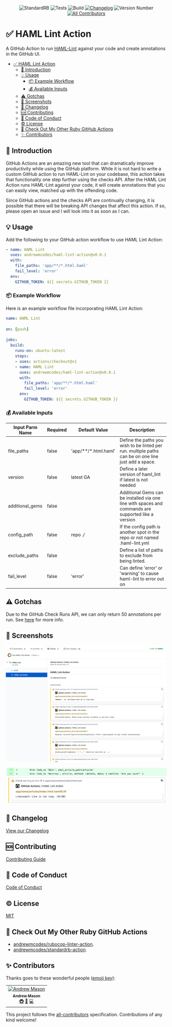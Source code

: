 <div align="center">

  ![StandardRB](https://github.com/andrewmcodes/haml-lint-action/workflows/StandardRB/badge.svg)
  ![Tests](https://github.com/andrewmcodes/haml-lint-action/workflows/Test/badge.svg)
  ![Build](https://github.com/andrewmcodes/haml-lint-action/workflows/Build/badge.svg)
  [![Changelog](https://github.com/andrewmcodes/haml-lint-action/workflows/Changelog/badge.svg)](/CHANGELOG.md)
  ![Version Number](https://img.shields.io/static/v1?label=Version&message=v0.0.1&color=blue)
  [![All Contributors](https://img.shields.io/badge/all_contributors-1-orange.svg?style=flat-square)](#contributors)
</div>

# :white_check_mark: HAML Lint Action

A GitHub Action to run [HAML-Lint](https://github.com/sds/haml-lint) against your code and create annotations in the GitHub UI.

- [:white_check_mark: HAML Lint Action](#whitecheckmark-haml-lint-action)
  - [:page_facing_up: Introduction](#pagefacingup-introduction)
  - [:bulb: Usage](#bulb-usage)
    - [:package: Example Workflow](#package-example-workflow)
    - [:moneybag: Available Inputs](#moneybag-available-inputs)
  - [:warning: Gotchas](#warning-gotchas)
  - [:camera_flash: Screenshots](#cameraflash-screenshots)
  - [:bookmark: Changelog](#bookmark-changelog)
  - [:sos: Contributing](#sos-contributing)
  - [:rotating_light: Code of Conduct](#rotatinglight-code-of-conduct)
  - [:copyright: License](#copyright-license)
  - [:robot: Check Out My Other Ruby GitHub Actions](#robot-check-out-my-other-ruby-github-actions)
  - [✨ Contributors](#%e2%9c%a8-contributors)

## :page_facing_up: Introduction

GitHub Actions are an amazing new tool that can dramatically improve productivity while using the GitHub platform. While it is not hard to write a custom GitHub action to run HAML-Lint on your codebase, this action takes that functionality one step further using the checks API. After the HAML Lint Action runs HAML-Lint against your code, it will create annotations that you can easily view, matched up with the offending code.

Since GitHub actions and the checks API are continually changing, it is possible that there will be breaking API changes that affect this action. If so, please open an issue and I will look into it as soon as I can.

## :bulb: Usage

Add the following to your GitHub action workflow to use HAML Lint Action:

```yaml
- name: HAML Lint
  uses: andrewmcodes/haml-lint-action@v0.0.1
  with:
    file_paths: 'app/**/*.html.haml'
    fail_level: 'error'
  env:
    GITHUB_TOKEN: ${{ secrets.GITHUB_TOKEN }}
```

### :package: Example Workflow

Here is an example workflow file incorporating HAML Lint Action:

```yaml
name: HAML Lint

on: [push]

jobs:
  build:
    runs-on: ubuntu-latest
    steps:
    - uses: actions/checkout@v1
    - name: HAML Lint
      uses: andrewmcodes/haml-lint-action@v0.0.1
      with:
        file_paths: 'app/**/*.html.haml'
        fail_level: 'error'
      env:
        GITHUB_TOKEN: ${{ secrets.GITHUB_TOKEN }}
```

### :moneybag: Available Inputs

| Input Parm Name | Required | Default Value        | Description                                                                                         |
| ---             | ---      | ---                  | ---                                                                                                 |
| file_paths      | false    | 'app/**/*.html.haml' | Define the paths you wish to be linted per run. multiple paths can be on one line just add a space. |
| version         | false    | latest GA            | Define a later version of haml_lint if latest is not needed                                         |
| additional_gems | false    |                      | Additional Gems can be installed via one line with spaces and commands are supported like a version |
| config_path     | false    | repo ./              | If the config path is another spot in the repo or not named .haml-lint.yml                          |
| exclude_paths   | false    |                      | Define a list of paths to exclude from being linted.                                                |
| fail_level      | false    | 'error'              | Can define 'error' or 'warning' to cause haml-lint to error out on                                  |

## :warning: Gotchas

Due to the GitHub Check Runs API, we can only return 50 annotations per run. See [here](https://developer.github.com/v3/checks/runs/#output-object) for more info.

## :camera_flash: Screenshots

<div style="margin-bottom:1rem;">

![HAML Lint Checks Overview](screenshots/check-overview.png)
</div>

![HAML Lint File Annotation](screenshots/file-annotation.png)

## :bookmark: Changelog

[View our Changelog](/CHANGELOG.md)

## :sos: Contributing

[Contributing Guide](/CONTRIBUTING.md)

## :rotating_light: Code of Conduct

[Code of Conduct](/CODE_OF_CONDUCT.md)

## :copyright: License

[MIT](/LICENSE.md)

## :robot: Check Out My Other Ruby GitHub Actions

- [andrewmcodes/rubocop-linter-action](https://github.com/andrewmcodes/rubocop-linter-action).
- [andrewmcodes/standardrb-action](https://github.com/andrewmcodes/standardrb-action).

## ✨ Contributors

Thanks goes to these wonderful people ([emoji key](https://allcontributors.org/docs/en/emoji-key)):

<!-- ALL-CONTRIBUTORS-LIST:START - Do not remove or modify this section -->
<!-- prettier-ignore -->
<table>
  <tr>
    <td align="center"><a href="https://www.andrewmason.me/"><img src="https://avatars1.githubusercontent.com/u/18423853?v=4" width="100px;" alt="Andrew Mason"/><br /><sub><b>Andrew Mason</b></sub></a><br /><a href="#infra-andrewmcodes" title="Infrastructure (Hosting, Build-Tools, etc)">🚇</a> <a href="https://github.com/andrewmcodes/haml-lint-action/commits?author=andrewmcodes" title="Documentation">📖</a> <a href="https://github.com/andrewmcodes/haml-lint-action/commits?author=andrewmcodes" title="Code">💻</a></td>
  </tr>
</table>

<!-- ALL-CONTRIBUTORS-LIST:END -->

This project follows the [all-contributors](https://github.com/all-contributors/all-contributors) specification. Contributions of any kind welcome!
